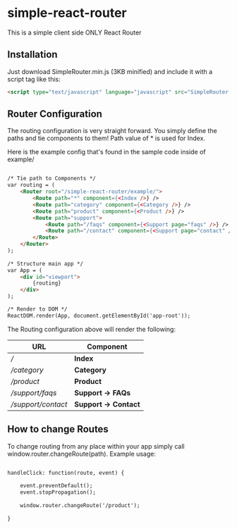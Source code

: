 # simple-react-router
This is a simple client side ONLY React Router


Installation
------------
Just download SimpleRouter.min.js (3KB minified) and include it with a script tag like this:
```html
<script type="text/javascript" language="javascript" src="SimpleRouter.min.js" charset="utf-8"></script>
```

Router Configuration
--------------------
The routing configuration is very straight forward. You simply define the paths and tie components to them! Path value of * is used for Index. 

Here is the example config that's found in the sample code inside of example/

```html

/* Tie path to Components */
var routing = (
	<Router root="/simple-react-router/example/">
		<Route path="*" component={<Index />} />
		<Route path="category" component={<Category />} />
		<Route path="product" component={<Product />} />
		<Route path="support">
			<Route path="/faqs" component={<Support page="faqs" />} />
			<Route path="/contact" component={<Support page="contact" />} />
 		</Route>
	</Router>
);
	
/* Structure main app */
var App = ( 
	<div id="viewport">
		{routing}
	</div>
);

/* Render to DOM */
ReactDOM.render(App, document.getElementById('app-root'));

```


The Routing configuration above will render the following:

URL                     | Component
------------------------|-----------
*/*                   	| **Index**
*/category*             | **Category**
*/product*          	| **Product**
*/support/faqs*  	| **Support -> FAQs**
*/support/contact*   	| **Support -> Contact**


How to change Routes
--------------------

To change routing from any place within your app simply call window.router.changeRoute(path). Example usage:

```html

handleClick: function(route, event) {
	
	event.preventDefault();
	event.stopPropagation(); 	
	
	window.router.changeRoute('/product');
			
}

```
